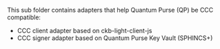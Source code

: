 This sub folder contains adapters that help Quantum Purse (QP) be CCC compatible:
 - CCC client adapter based on ckb-light-client-js
 - CCC signer adapter based on Quantum Purse Key Vault (SPHINCS+)